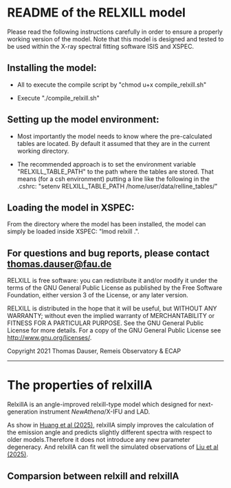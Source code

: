 
#  README of the RELXILL model  
Please read the following instructions carefully in order to ensure a
properly working version of the model. Note that this model is
designed and tested to be used within the X-ray spectral fitting
software ISIS and XSPEC. 

## Installing the model:

  - All to execute the compile script by "chmod u+x compile_relxill.sh"

  - Execute "./compile_relxill.sh"

## Setting up the model environment:

  - Most importantly the model needs to know where the pre-calculated
    tables are located. By default it assumed that they are in the
    current working directory.

  - The recommended approach is to set the environment variable
    "RELXILL_TABLE_PATH" to the path where the tables are stored. That
    means (for a csh environment) putting a line like the following in
    the .cshrc:
    "setenv RELXILL_TABLE_PATH /home/user/data/relline_tables/"

## Loading the model in XSPEC:

  From the directory where the model has been installed, the model can
  simply be loaded inside XSPEC: "lmod relxill .".



## For questions and bug reports, please contact thomas.dauser@fau.de

RELXILL is free software: you can redistribute it and/or modify it
under the terms of the GNU General Public License as published by
the Free Software Foundation, either version 3 of the License, or
any later version.

RELXILL is distributed in the hope that it will be useful,
but WITHOUT ANY WARRANTY; without even the implied warranty of
MERCHANTABILITY or FITNESS FOR A PARTICULAR PURPOSE. See the
GNU General Public License for more details.
For a copy of the GNU General Public License see
<http://www.gnu.org/licenses/>.

Copyright 2021 Thomas Dauser, Remeis Observatory & ECAP

-------------------------------------------

# The properties of relxillA

RelxillA is an angle-improved relxill-type model which designed for next-generation instrument *NewAthena*/X-IFU and LAD. 

As show in [Huang et al (2025)](https://arxiv.org/abs/2506.00946), relxillA simply improves the calculation of the emission angle and predicts slightly different spectra with respect to older models.Therefore it does not introduce any new parameter degeneracy. And relxillA can fit well the simulated observations of [Liu et al (2025)](https://academic.oup.com/mnras/article/536/3/2594/7922853).

## Comparsion between relxill and relxillA


